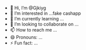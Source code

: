 - 👋 Hi, I’m @Gjkiyg
- 👀 I’m interested in ...fake cashapp
- 🌱 I’m currently learning ...
- 💞️ I’m looking to collaborate on ...
- 📫 How to reach me ...
- 😄 Pronouns: ...
- ⚡ Fun fact: ...

<!---
Gjkiyg/Gjkiyg is a ✨ special ✨ repository because its `README.md` (this file) appears on your GitHub profile.
You can click the Preview link to take a look at your changes.
--->
